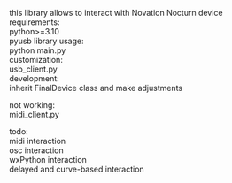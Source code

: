 this library allows to interact with Novation Nocturn device  
requirements:  
    python>=3.10  
    pyusb library
usage:  
    python main.py  
customization:  
    usb_client.py  
development:  
    inherit FinalDevice class and make adjustments  

not working:  
    midi_client.py  

todo:  
    midi interaction  
    osc interaction  
    wxPython interaction  
    delayed and curve-based interaction  
    